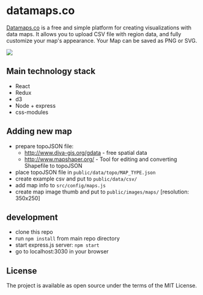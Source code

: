 # datamaps.co

[Datamaps.co](http://datamaps.co/) is a free and simple platform for creating visualizations with data maps. It allows you to upload CSV file with region data, and fully customize your map's appearance. Your Map can be saved as PNG or SVG.

![](http://i.imgur.com/hDBUXO7.gif)

## Main technology stack

* React
* Redux
* d3
* Node + express
* css-modules

## Adding new map

* prepare topoJSON file:
  * http://www.diva-gis.org/gdata - free spatial data
  * http://www.mapshaper.org/ - Tool for editing and converting Shapefile to topoJSON
* place topoJSON file in `public/data/topo/MAP_TYPE.json`
* create example csv and put to `public/data/csv/`
* add map info to `src/config/maps.js`
* create map image thumb and put to `public/images/maps/` [resolution: 350x250]

## development

* clone this repo
* run `npm install` from main repo directory
* start express.js server: `npm start`
* go to localhost:3030 in your browser

## License

The project is available as open source under the terms of the MIT License.
